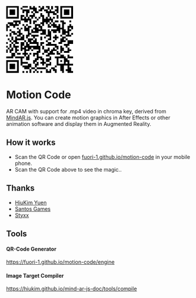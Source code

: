 <img src="./qrcode.png" width="180">

# Motion Code

AR CAM with support for .mp4 video in chroma key, derived from <a href="https://github.com/hiukim/mind-ar-js">MindAR.js</a>.
You can create motion graphics in After Effects or other animation software and display them in Augmented Reality.

## How it works
- Scan the QR Code or open <a href="fuori-1.github.io/motion-code/">fuori-1.github.io/motion-code</a> in your mobile phone.
- Scan the QR Code above to see the magic..

## Thanks
- <a href="https://github.com/hiukim" target="_blank">HiuKim Yuen</a>
- <a href="https://santos-games.com" target="_blank">Santos Games</a>
- <a href="https://github.com/pedrostyxx" target="blank">Styxx</a>

## Tools

#### QR-Code Generator
https://fuori-1.github.io/motion-code/engine

#### Image Target Compiler
https://hiukim.github.io/mind-ar-js-doc/tools/compile


